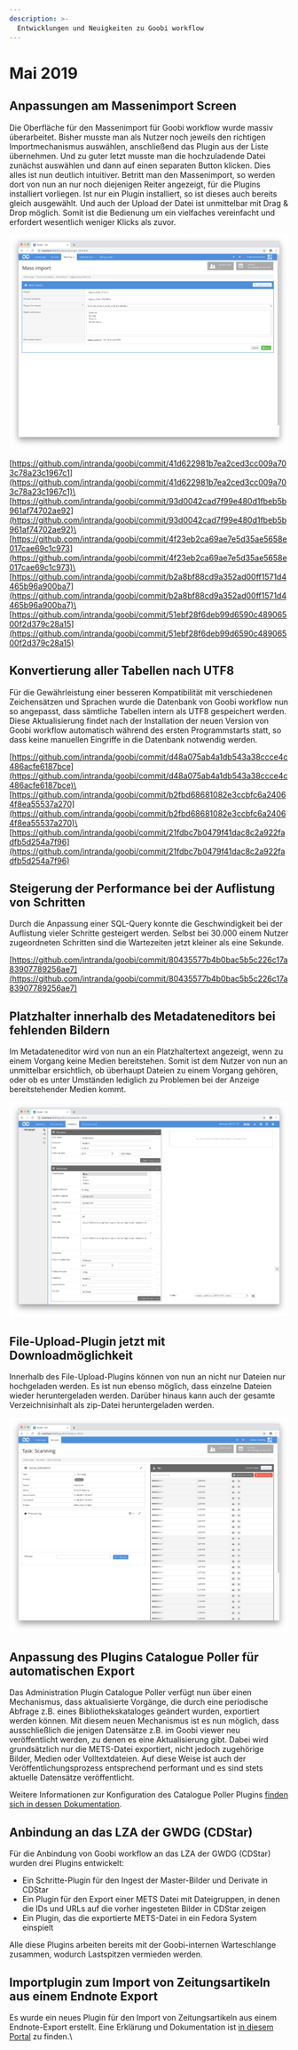 ```yaml
---
description: >-
  Entwicklungen und Neuigkeiten zu Goobi workflow
---
```


# Mai 2019

## Anpassungen am Massenimport Screen

Die Oberfläche für den Massenimport für Goobi workflow wurde massiv überarbeitet. Bisher musste man als Nutzer noch jeweils den richtigen Importmechanismus auswählen, anschließend das Plugin aus der Liste übernehmen. Und zu guter letzt musste man die hochzuladende Datei zunächst auswählen und dann auf einen separaten Button klicken. Dies alles ist nun deutlich intuitiver. Betritt man den Massenimport, so werden dort von nun an nur noch diejenigen Reiter angezeigt, für die Plugins installiert vorliegen. Ist nur ein Plugin installiert, so ist dieses auch bereits gleich ausgewählt. Und auch der Upload der Datei ist unmittelbar mit Drag & Drop möglich. Somit ist die Bedienung um ein vielfaches vereinfacht und erfordert wesentlich weniger Klicks als zuvor.

![Überarbeiteter Dialog für den Massenimport](1905_massimport1.png)

[https://github.com/intranda/goobi/commit/41d622981b7ea2ced3cc009a703c78a23c1967c1](https://github.com/intranda/goobi/commit/41d622981b7ea2ced3cc009a703c78a23c1967c1)\
[https://github.com/intranda/goobi/commit/93d0042cad7f99e480d1fbeb5b961af74702ae92](https://github.com/intranda/goobi/commit/93d0042cad7f99e480d1fbeb5b961af74702ae92)\
[https://github.com/intranda/goobi/commit/4f23eb2ca69ae7e5d35ae5658e017cae69c1c973](https://github.com/intranda/goobi/commit/4f23eb2ca69ae7e5d35ae5658e017cae69c1c973)\
[https://github.com/intranda/goobi/commit/b2a8bf88cd9a352ad00ff1571d4465b96a900ba7](https://github.com/intranda/goobi/commit/b2a8bf88cd9a352ad00ff1571d4465b96a900ba7)\
[https://github.com/intranda/goobi/commit/51ebf28f6deb99d6590c48906500f2d379c28a15](https://github.com/intranda/goobi/commit/51ebf28f6deb99d6590c48906500f2d379c28a15)

## Konvertierung aller Tabellen nach UTF8

Für die Gewährleistung einer besseren Kompatibilität mit verschiedenen Zeichensätzen und Sprachen wurde die Datenbank von Goobi workflow nun so angepasst, dass sämtliche Tabellen intern als UTF8 gespeichert werden. Diese Aktualisierung findet nach der Installation der neuen Version von Goobi workflow automatisch während des ersten Programmstarts statt, so dass keine manuellen Eingriffe in die Datenbank notwendig werden.

[https://github.com/intranda/goobi/commit/d48a075ab4a1db543a38ccce4c486acfe6187bce](https://github.com/intranda/goobi/commit/d48a075ab4a1db543a38ccce4c486acfe6187bce)\
[https://github.com/intranda/goobi/commit/b2fbd68681082e3ccbfc6a24064f8ea55537a270](https://github.com/intranda/goobi/commit/b2fbd68681082e3ccbfc6a24064f8ea55537a270)\
[https://github.com/intranda/goobi/commit/21fdbc7b0479f41dac8c2a922fadfb5d254a7f96](https://github.com/intranda/goobi/commit/21fdbc7b0479f41dac8c2a922fadfb5d254a7f96)

## Steigerung der Performance bei der Auflistung von Schritten

Durch die Anpassung einer SQL-Query konnte die Geschwindigkeit bei der Auflistung vieler Schritte gesteigert werden. Selbst bei 30.000 einem Nutzer zugeordneten Schritten sind die Wartezeiten jetzt kleiner als eine Sekunde.

[https://github.com/intranda/goobi/commit/80435577b4b0bac5b5c226c17a83907789256ae7](https://github.com/intranda/goobi/commit/80435577b4b0bac5b5c226c17a83907789256ae7)

## Platzhalter innerhalb des Metadateneditors bei fehlenden Bildern

Im Metadateneditor wird von nun an ein Platzhaltertext angezeigt, wenn zu einem Vorgang keine Medien bereitstehen. Somit ist dem Nutzer von nun an unmittelbar ersichtlich, ob überhaupt Dateien zu einem Vorgang gehören, oder ob es unter Umständen lediglich zu Problemen bei der Anzeige bereitstehender Medien kommt.

![Anzeige eines Platzhaltes bei fehlenden Bildern](1905_metsnoimage.png)

## File-Upload-Plugin jetzt mit Downloadmöglichkeit

Innerhalb des File-Upload-Plugins können von nun an nicht nur Dateien nur hochgeladen werden. Es ist nun ebenso möglich, dass einzelne Dateien wieder heruntergeladen werden. Darüber hinaus kann auch der gesamte Verzeichnisinhalt als zip-Datei heruntergeladen werden.

![Download einzelner oder aller Dateien aus dem File-Upload-Plugin](1905_fileupdownload.png)

## Anpassung des Plugins Catalogue Poller für automatischen Export

Das Administration Plugin Catalogue Poller verfügt nun über einen Mechanismus, dass aktualisierte Vorgänge, die durch eine periodische Abfrage z.B. eines Bibliothekskataloges geändert wurden, exportiert werden können. Mit diesem neuen Mechanismus ist es nun möglich, dass ausschließlich die jenigen Datensätze z.B. im Goobi viewer neu veröffentlicht werden, zu denen es eine Aktualisierung gibt. Dabei wird grundsätzlich nur die METS-Datei exportiert, nicht jedoch zugehörige Bilder, Medien oder Volltextdateien. Auf diese Weise ist auch der Veröffentlichungsprozess entsprechend performant und es sind stets aktuelle Datensätze veröffentlicht.

Weitere Informationen zur Konfiguration des Catalogue Poller Plugins [finden sich in dessen Dokumentation](https://docs.intranda.com/goobi-workflow-plugins-de/administration-plugins/catalogue-poller).

## Anbindung an das LZA der GWDG (CDStar)

Für die Anbindung von Goobi workflow an das LZA der GWDG (CDStar) wurden drei Plugins entwickelt:

* Ein Schritte-Plugin für den Ingest der Master-Bilder und Derivate in CDStar
* Ein Plugin für den Export einer METS Datei mit Dateigruppen, in denen die IDs und URLs auf die vorher ingesteten Bilder in CDStar zeigen
* Ein Plugin, das die exportierte METS-Datei in ein Fedora System einspielt

Alle diese Plugins arbeiten bereits mit der Goobi-internen Warteschlange zusammen, wodurch Lastspitzen vermieden werden.

## Importplugin zum Import von Zeitungsartikeln aus einem Endnote Export

Es wurde ein neues Plugin für den Import von Zeitungsartikeln aus einem Endnote-Export erstellt. Eine Erklärung und Dokumentation ist [in diesem Portal](https://docs.intranda.com/goobi-workflow-plugins-de/import-plugins/import-fuer-zeitschriftenartikel-aus-einem-endnote-export) zu finden.\